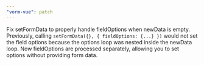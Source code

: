 ```yaml
---
"vorm-vue": patch
---
```


Fix setFormData to properly handle fieldOptions when newData is empty. Previously, calling `setFormData({}, { fieldOptions: {...} })` would not set the field options because the options loop was nested inside the newData loop. Now fieldOptions are processed separately, allowing you to set options without providing form data.
